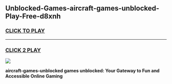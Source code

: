 
## Unblocked-Games-aircraft-games-unblocked-Play-Free-d8xnh
<h3>
<a href="https://premium76.site?title=aircraft-games-unblocked&ref=20M">CLICK TO PLAY</a></h3>
<hr>

<h3>
<a href="https://premium76.site?title=aircraft-games-unblocked&ref=20M">CLICK 2 PLAY</a>
  
</h3>

<a href="https://premium76.site?title=aircraft-games-unblocked&ref=19M"><img src="https://clearcache.store/games.png"></a>


**aircraft-games-unblocked games unblocked: Your Gateway to Fun and Accessible Online Gaming**
